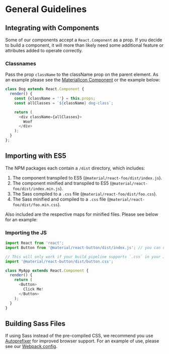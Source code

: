 # General Guidelines

## Integrating with Components

Some of our components accept a `React.Component` as a prop. If you decide to build a component, it will more than likely need some additional feature or attributes added to operate correctly.

### Classnames

Pass the prop `className` to the className prop on the parent element. As an example please see the [MaterialIcon Component](../packages/material-icon/index.js) or the example below:


```js
class Dog extends React.Component {
  render() {
    const {className = ''} = this.props;
    const allClasses = `${className} dog-class`;

    return (
      <div className={allClasses}>
        Woof
      </div>
    );
  }
};
```

## Importing with ES5

The NPM packages each contain a `/dist` directory, which includes:

1. The component transpiled to ES5 (`@material/react-foo/dist/index.js`).
1. The component minified and transpiled to ES5 (`@material/react-foo/dist/index.min.js`).
1. The Sass compiled to a `.css` file (`@material/react-foo/dist/foo.css`).
1. The Sass minified and compiled to a `.css` file (`@material/react-foo/dist/foo.min.css`).

Also included are the respective maps for minified files. Please see below for an example:

### Importing the JS

```js
import React from 'react';
import Button from '@material/react-button/dist/index.js'; // you can omit the `/index.js`

// This will only work if your build pipeline supports `.css` in your JS files
import '@material/react-button/dist/button.css';

class MyApp extends React.Component {
  render() {
    return (
      <Button>
        Click Me!
      </Button>
    );
  }
}
```

## Building Sass Files

If using Sass instead of the pre-compiled CSS, we recommend you use [Autoprefixer](https://github.com/postcss/autoprefixer) for improved browser support. For an example of use, please see our [Webpack config](../packages/webpack.config.js).
